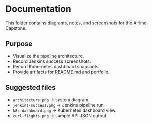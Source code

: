 # Documentation

This folder contains diagrams, notes, and screenshots for the Airline Capstone.

## Purpose
- Visualize the pipeline architecture.
- Record Jenkins success screenshots.
- Record Kubernetes dashboard snapshots.
- Provide artifacts for README.md and portfolio.

## Suggested files
- `architecture.png` → system diagram.
- `jenkins-success.png` → Jenkins pipeline run.
- `k8s-dashboard.png` → Kubernetes dashboard view.
- `curl-flights.png` → sample API JSON output.
